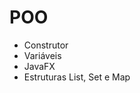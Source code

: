 # POO
  - Construtor  <br/>
  - Variáveis   <br/>
  - JavaFX      <br/>
  - Estruturas List, Set e Map <br/>
